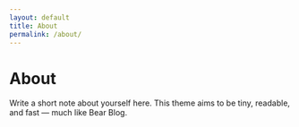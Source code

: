 ```yaml
---
layout: default
title: About
permalink: /about/
---
```


<h1>About</h1>
<p>Write a short note about yourself here. This theme aims to be tiny, readable, and fast — much like Bear Blog.</p>
